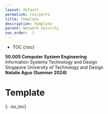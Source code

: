 ```yaml
---
layout: default
permalink: /ns/part1
title: Template 
description: Template
parent: Network Security
nav_order:  1
---
```



* TOC
{:toc}

**50.005 Computer System Engineering**
<br>
Information Systems Technology and Design
<br>
Singapore University of Technology and Design
<br>
**Natalie Agus (Summer 2024)**

# Template 
{: .no_toc}
